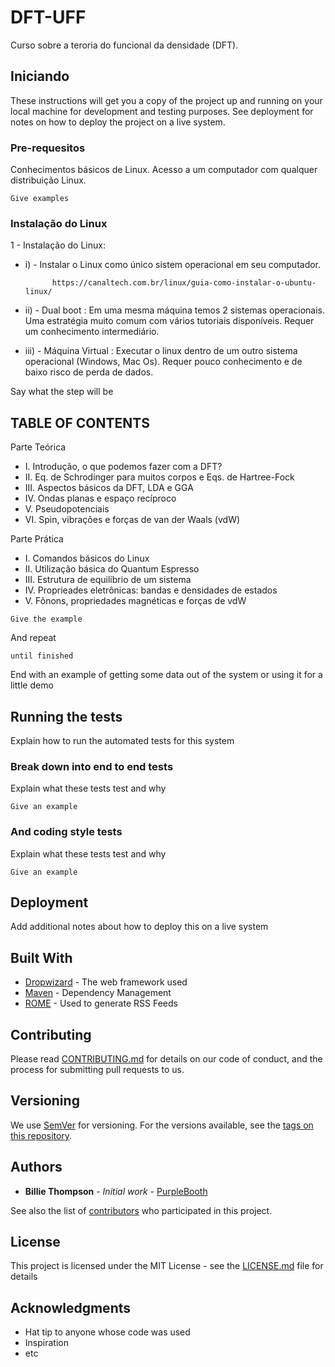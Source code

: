 # DFT-UFF

Curso sobre a teroria do funcional da densidade (DFT).

## Iniciando

These instructions will get you a copy of the project up and running on your local machine for development and testing purposes. See deployment for notes on how to deploy the project on a live system.

### Pre-requesitos

Conhecimentos básicos de Linux. Acesso a um computador com qualquer distribuição Linux.

```
Give examples
```

### Instalação do Linux

1 - Instalação do Linux:

-  i)   - Instalar o Linux como único sistem operacional em seu computador.

             https://canaltech.com.br/linux/guia-como-instalar-o-ubuntu-linux/
  
-  ii)  - Dual boot : Em uma mesma máquina temos 2 sistemas operacionais. Uma estratégia muito comum com vários tutoriais disponíveis. Requer um conhecimento intermediário.
  
-  iii) - Máquina Virtual :  Executar o linux dentro de um outro sistema operacional (Windows, Mac Os). Requer pouco conhecimento e de baixo risco de perda de dados.
 
Say what the step will be

## TABLE OF CONTENTS
Parte Teórica

- I.   Introdução, o que podemos fazer com a DFT?
- II.  Eq. de Schrodinger para muitos corpos e Eqs. de Hartree-Fock
- III. Aspectos básicos da DFT, LDA e GGA
- IV.  Ondas planas e espaço recíproco
- V.   Pseudopotenciais
- VI.  Spin, vibrações e forças de van der Waals (vdW)

Parte Prática

- I.   Comandos básicos do Linux
- II.  Utilização básica do Quantum Espresso
- III. Estrutura de equilíbrio de um sistema
- IV.  Proprieades eletrônicas: bandas e densidades de estados
- V.   Fônons, propriedades magnéticas e forças de vdW

```
Give the example
```

And repeat

```
until finished
```

End with an example of getting some data out of the system or using it for a little demo

## Running the tests

Explain how to run the automated tests for this system

### Break down into end to end tests

Explain what these tests test and why

```
Give an example
```

### And coding style tests

Explain what these tests test and why

```
Give an example
```

## Deployment

Add additional notes about how to deploy this on a live system

## Built With

* [Dropwizard](http://www.dropwizard.io/1.0.2/docs/) - The web framework used
* [Maven](https://maven.apache.org/) - Dependency Management
* [ROME](https://rometools.github.io/rome/) - Used to generate RSS Feeds

## Contributing

Please read [CONTRIBUTING.md](https://gist.github.com/PurpleBooth/b24679402957c63ec426) for details on our code of conduct, and the process for submitting pull requests to us.

## Versioning

We use [SemVer](http://semver.org/) for versioning. For the versions available, see the [tags on this repository](https://github.com/your/project/tags). 

## Authors

* **Billie Thompson** - *Initial work* - [PurpleBooth](https://github.com/PurpleBooth)

See also the list of [contributors](https://github.com/your/project/contributors) who participated in this project.

## License

This project is licensed under the MIT License - see the [LICENSE.md](LICENSE.md) file for details

## Acknowledgments

* Hat tip to anyone whose code was used
* Inspiration
* etc

